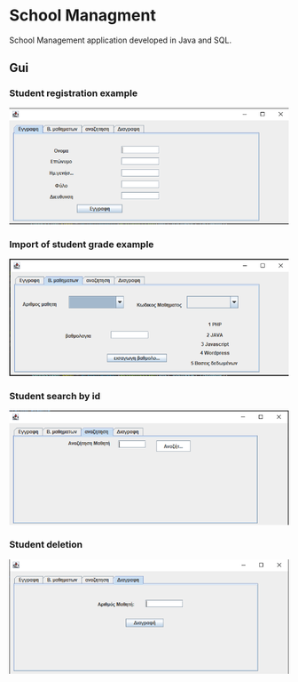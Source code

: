# School Managment

School Management application developed in Java and SQL. 

## Gui

### Student registration example
![alt text](figures/Screenshot_112.png)

### Import of student grade example
![alt text](figures/Screenshot_113.png)

### Student search by id
![alt text](figures/Screenshot_114.png)

### Student deletion
![alt text](figures/Screenshot_115.png)